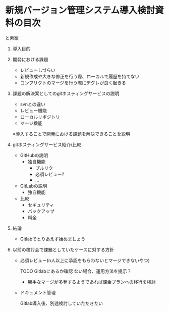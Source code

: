 # 新規バージョン管理システム導入検討資料の目次
と素案

1. 導入目的

1. 開発における課題
    - レビューしづらい
    - 新規作成や大きな修正を行う際、ローカルで履歴を持てない
    - コンフリクトのマージを行う際にデグレが良く起きる

1. 課題の解決案としてのgitホスティングサービスの説明
    - svnとの違い
    - レビュー機能
    - ローカルリポジトリ
    - マージ機能
    
    ※導入することで開発における課題を解決できることを説明

1. gitホスティングサービス紹介/比較
    - GitHubの説明
        - 独自機能
            - プルリク
            - 必須レビュー?
            - ...
    - GitLabの説明
        - 独自機能
    - 比較
        - セキュリティ
        - バックアップ
        - 料金
1. 結論
    - Gitlabでとりあえず始めましょう

1. 以前の検討会で課題としていたケースに対する方針
    <!-- 仲澤担当ここから -->
    - 必須レビュー(n人以上に承認をもらわないとマージできないやつ)

        TODO Gitlabにあるか確認
        ない場合、運用方法を提示？
        - 勝手なマージが多発するようであれば課金プランへの移行を検討
    <!-- ここまで -->

    - ドキュメント管理

        Gitlab導入後、別途検討していただきたい
